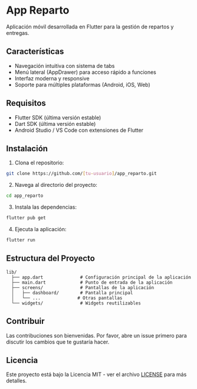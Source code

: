 # App Reparto

Aplicación móvil desarrollada en Flutter para la gestión de repartos y entregas.

## Características

- Navegación intuitiva con sistema de tabs
- Menú lateral (AppDrawer) para acceso rápido a funciones
- Interfaz moderna y responsive
- Soporte para múltiples plataformas (Android, iOS, Web)

## Requisitos

- Flutter SDK (última versión estable)
- Dart SDK (última versión estable)
- Android Studio / VS Code con extensiones de Flutter

## Instalación

1. Clona el repositorio:
```bash
git clone https://github.com/[tu-usuario]/app_reparto.git
```

2. Navega al directorio del proyecto:
```bash
cd app_reparto
```

3. Instala las dependencias:
```bash
flutter pub get
```

4. Ejecuta la aplicación:
```bash
flutter run
```

## Estructura del Proyecto

```
lib/
  ├── app.dart              # Configuración principal de la aplicación
  ├── main.dart             # Punto de entrada de la aplicación
  ├── screens/              # Pantallas de la aplicación
  │   ├── dashboard/        # Pantalla principal
  │   └── ...              # Otras pantallas
  └── widgets/              # Widgets reutilizables
```

## Contribuir

Las contribuciones son bienvenidas. Por favor, abre un issue primero para discutir los cambios que te gustaría hacer.

## Licencia

Este proyecto está bajo la Licencia MIT - ver el archivo [LICENSE](LICENSE) para más detalles.